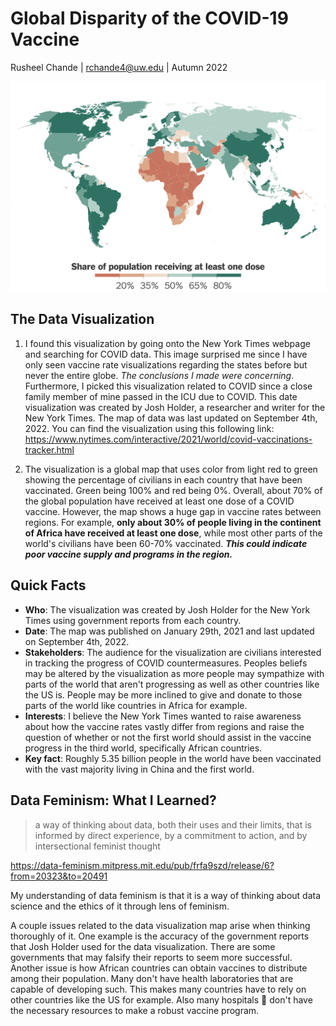 # Global Disparity of the COVID-19 Vaccine
Rusheel Chande | rchande4@uw.edu | Autumn 2022

![Data Visualization](./images/A1-visualizations/COVID-Vaccine-World-Tracker.png)

## The Data Visualization
1. I found this visualization by going onto the New York Times webpage and searching for COVID data. This image surprised me since I have only seen vaccine rate visualizations regarding the states before but never the entire globe. *The conclusions I made were concerning*. Furthermore, I picked this visualization related to COVID since a close family member of mine passed in the ICU due to COVID. This date visualization was created by Josh Holder, a researcher and writer for the New York Times. The map of data was last updated on September 4th, 2022. You can find the visualization using this following link: https://www.nytimes.com/interactive/2021/world/covid-vaccinations-tracker.html

2. The visualization is a global map that uses color from light red to green showing the percentage of civilians in each country that have been vaccinated. Green being 100% and red being 0%. Overall, about 70% of the global population have received at least one dose of a COVID vaccine. However, the map shows a huge gap in vaccine rates between regions. For example, **only about 30% of people living in the continent of Africa have received at least one dose**, while most other parts of the world's civilians have been 60-70% vaccinated. ***This could indicate poor vaccine supply and programs in the region.***

## Quick Facts

+ **Who**: The visualization was created by Josh Holder for the New York Times using government reports from each country.
+ **Date**: The map was published on January 29th, 2021 and last updated on September 4th, 2022.
+ **Stakeholders**: The audience for the visualization are civilians interested in tracking the progress of COVID countermeasures. Peoples beliefs may be altered by the visualization as more people may sympathize with parts of the world that aren't progressing as well as other countries like the US is. People may be more inclined to give and donate to those parts of the world like countries in Africa for example.
+ **Interests**: I believe the New York Times wanted to raise awareness about how the vaccine rates vastly differ from regions and raise the question of whether or not the first world should assist in the vaccine progress in the third world, specifically African countries.
+ **Key fact**: Roughly 5.35 billion people in the world have been vaccinated with the vast majority living in China and the first world.

## Data Feminism: What I Learned?
>a way of thinking about data, both their uses and their limits, that is informed by direct experience, by a commitment to action, and by intersectional feminist thought

https://data-feminism.mitpress.mit.edu/pub/frfa9szd/release/6?from=20323&to=20491

My understanding of data feminism is that it is a way of thinking about data science and the ethics of it through lens of feminism.

A couple issues related to the data visualization map arise when thinking thoroughly of it. One example is the accuracy of the government reports that Josh Holder used for the data visualization. There are some governments that may falsify their reports to seem more successful. Another issue is how African countries can obtain vaccines to distribute among their population. Many don't have health laboratories that are capable of developing such. This makes many countries have to rely on other countries like the US for example. Also many hospitals 	:hospital: don't have the necessary resources to make a robust vaccine program.
